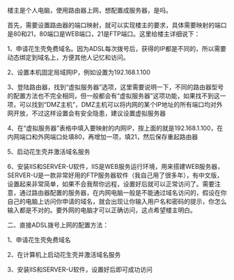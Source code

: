 楼主是个人电脑，使用路由器上网，想配置成服务器，是吗。



首先，需要设置路由器的端口映射，就可以实现楼主的要求，具体需要映射的端口是80和21，80端口是WEB端口，21是FTP端口。这里给楼主详细说下：



1、申请花生壳免费域名。因为ADSL每次拨号后，获得的IP都是不同的，所以需要动态绑定到域名上，方便其他人记忆和访问。

2、设置本机固定局域网IP，例如设置为192.168.1.100

3、登陆路由器，找到“虚拟服务器”选项，这里需要说明一下，不同的路由器型号的配置方法也不完全相同，但一般都会有“虚拟服务器”这项功能，如果找不到这一项，可以找到“DMZ主机”，DMZ主机可以将内网的某个IP地址的所有端口均对外网开放，不过这样设置会有安全隐患，建议设置虚拟服务器

4、在“虚拟服务器”表格中填入要映射的内网IP，按上面的就是192.168.1.100，在内网端口和外网端口处填80，再增加一项，填21，然后保存重起路由器

5、启动花生壳并激活域名服务

6、安装IIS和SERVER-U软件，IIS是WEB服务运行环境，用来搭建WEB服务器，SERVER-U是一款非常好用的FTP服务器软件（我自己用了很多年），有中文版，设置起来非常简单，如果不会我帮你远程，设置好后就可以正常访问了。需要注意，通过路由器配置的服务器，在内网电脑一般是不能通过域名访问的，假设在你自己的电脑上访问你申请的域名，就会出现让你输入用户名和密码的提示，你怎么输入都是不对的。要外网的电脑才可以正确访问，这点希望楼主明白。



二、直接ADSL拨号上网的配置方法：



1、申请花生壳免费域名

2、在计算机上启动花生壳并激活域名服务

3、安装IIS和SERVER-U软件，设置好后即可成功访问



